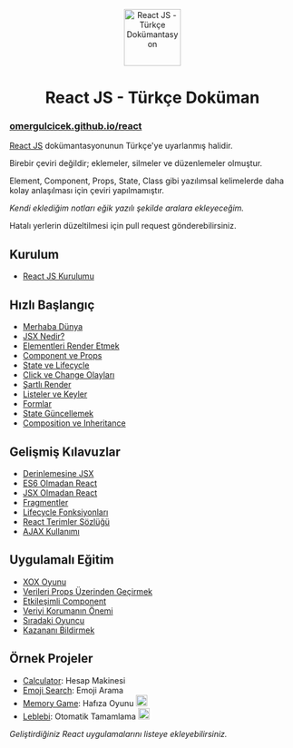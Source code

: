 <p align="center">
<img src="https://omergulcicek.com/img/react.png" alt="React JS - Türkçe Dokümantasyon" height="100">
</p>

<h1 align="center">React JS - Türkçe Doküman</h1>

<h3><a href="https://omergulcicek.github.io/react/">omergulcicek.github.io/react</a></h3>

<a href="https://reactjs.org/">React JS</a> dokümantasyonunun Türkçe'ye uyarlanmış halidir.

Birebir çeviri değildir; eklemeler, silmeler ve düzenlemeler olmuştur.

Element, Component, Props, State, Class gibi yazılımsal kelimelerde daha kolay anlaşılması için çeviri yapılmamıştır.

<i>Kendi eklediğim notları eğik yazılı şekilde aralara ekleyeceğim.</i>

Hatalı yerlerin düzeltilmesi için pull request gönderebilirsiniz.


<h2>Kurulum</h2>

- <a href="https://omergulcicek.github.io/react/kurulum/reactjs-kurulumu">React JS Kurulumu</a>

<h2>Hızlı Başlangıç</h2>

- <a href="https://omergulcicek.github.io/react/hizli-baslangic/merhaba-dunya">Merhaba Dünya</a>
- <a href="https://omergulcicek.github.io/react/hizli-baslangic/jsx-nedir">JSX Nedir?</a>
- <a href="https://omergulcicek.github.io/react/hizli-baslangic/elementleri-render-etmek">Elementleri Render Etmek</a>
- <a href="https://omergulcicek.github.io/react/hizli-baslangic/component-ve-props">Component ve Props</a>
- <a href="https://omergulcicek.github.io/react/hizli-baslangic/state-ve-lifecycle">State ve Lifecycle</a>
- <a href="https://omergulcicek.github.io/react/hizli-baslangic/click-ve-change-olaylari">Click ve Change Olayları</a>
- <a href="https://omergulcicek.github.io/react/hizli-baslangic/sartli-render">Şartlı Render</a>
- <a href="https://omergulcicek.github.io/react/hizli-baslangic/listeler-ve-keyler">Listeler ve Keyler</a>
- <a href="https://omergulcicek.github.io/react/hizli-baslangic/formlar">Formlar</a>
- <a href="https://omergulcicek.github.io/react/hizli-baslangic/state-guncellemek">State Güncellemek</a>
- <a href="https://omergulcicek.github.io/react/hizli-baslangic/composition-ve-inheritance">Composition ve Inheritance</a>

<h2>Gelişmiş Kılavuzlar</h2>

- <a href="https://omergulcicek.github.io/react/gelismis-kilavuzlar/derinlemesine-jsx">Derinlemesine JSX</a>
- <a href="https://omergulcicek.github.io/react/gelismis-kilavuzlar/es6-olmadan-react">ES6 Olmadan React</a>
- <a href="https://omergulcicek.github.io/react/gelismis-kilavuzlar/jsx-olmadan-react">JSX Olmadan React</a>
- <a href="https://omergulcicek.github.io/react/gelismis-kilavuzlar/fragmentler">Fragmentler</a>
- <a href="https://omergulcicek.github.io/react/gelismis-kilavuzlar/lifecycle-fonksiyonlari">Lifecycle Fonksiyonları</a>
- <a href="https://omergulcicek.github.io/react/gelismis-kilavuzlar/react-terimler-sozlugu">React Terimler Sözlüğü</a>
- <a href="https://omergulcicek.github.io/react/gelismis-kilavuzlar/ajax-kullanimi">AJAX Kullanımı</a>

<h2>Uygulamalı Eğitim</h2>

- <a href="https://omergulcicek.github.io/react/uygulamali-egitim/xox-oyunu">XOX Oyunu</a>
- <a href="https://omergulcicek.github.io/react/uygulamali-egitim/verileri-props-uzerinden-gecirmek">Verileri Props Üzerinden Geçirmek</a>
- <a href="https://omergulcicek.github.io/react/uygulamali-egitim/etkilesimli-component">Etkileşimli Component</a>
- <a href="https://omergulcicek.github.io/react/uygulamali-egitim/veriyi-korumanin-onemi">Veriyi Korumanın Önemi</a>
- <a href="https://omergulcicek.github.io/react/uygulamali-egitim/siradaki-oyuncu">Sıradaki Oyuncu</a>
- <a href="https://omergulcicek.github.io/react/uygulamali-egitim/kazanani-bildirmek">Kazananı Bildirmek</a>

<h2>Örnek Projeler</h2>

- <a href="https://github.com/ahfarmer/calculator?editors=0010">Calculator</a>: Hesap Makinesi
- <a href="https://github.com/ahfarmer/emoji-search?editors=0010">Emoji Search</a>: Emoji Arama
- <a href="https://codepen.io/yigitcukuren/pen/GyxxVm?editors=0010">Memory Game</a>: Hafıza Oyunu <img src="https://assets-cdn.github.com/images/icons/emoji/unicode/1f1f9-1f1f7.png" height="20">
- <a href="https://github.com/aykutkardas/react-leblebi">Leblebi</a>: Otomatik Tamamlama <img src="https://assets-cdn.github.com/images/icons/emoji/unicode/1f1f9-1f1f7.png" height="20">

<i>Geliştirdiğiniz React uygulamalarını listeye ekleyebilirsiniz.</i>
